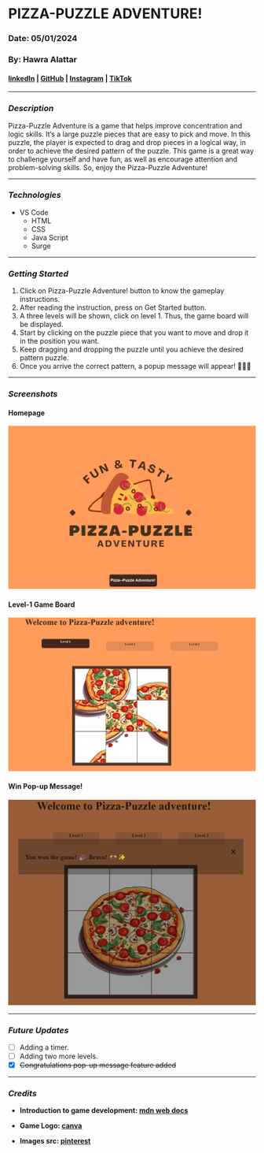 # PIZZA-PUZZLE ADVENTURE!

### Date: 05/01/2024

### By: Hawra Alattar

#### [linkedIn](http://www.linkedin.com/in/hawraalattar) | [GitHub](https://github.com/hawraalattar) | [Instagram](https://www.instagram.com/hawraalattar?igsh=YmVtdzNsdTF3YTgy&utm_source=qr) | [TikTok](https://www.tiktok.com/@aarrwah?_t=8kirmGnTY3N&_r=1)

---

### **_Description_**

Pizza-Puzzle Adventure is a game that helps improve concentration and logic skills. It’s a large puzzle pieces that are easy to pick and move. In this puzzle, the player is expected to drag and drop pieces in a logical way, in order to achieve the desired pattern of the puzzle. This game is a great way to challenge yourself and have fun, as well as encourage attention and problem-solving skills. So, enjoy the Pizza-Puzzle Adventure!

---

### **_Technologies_**

- VS Code
  - HTML
  - CSS
  - Java Script
  - Surge

---

### **_Getting Started_**

1. Click on Pizza-Puzzle Adventure! button to know the gameplay instructions.
2. After reading the instruction, press on Get Started button.
3. A three levels will be shown, click on level 1. Thus, the game board will be displayed.
4. Start by clicking on the puzzle piece that you want to move and drop it in the position you want.
5. Keep dragging and dropping the puzzle until you achieve the desired pattern puzzle.
6. Once you arrive the correct pattern, a popup message will appear! 🎉🥳🎊

---

### **_Screenshots_**

#### Homepage

![Image](pic/Homepage.png)

#### Level-1 Game Board

![Image](pic/level-1-gameboard.png)

#### Win Pop-up Message!

![Image](pic/popup-msg.png)

---

### **_Future Updates_**

- [ ] Adding a timer.
- [ ] Adding two more levels.
- [x] ~~Congratulations pop-up message feature added~~

---

### **_Credits_**

- **Introduction to game development: [mdn web docs](https://developer.mozilla.org/en-US/docs/Games/Introduction)**

- **Game Logo: [canva](https://www.bing.com/ck/a?!&&p=979421aae2d89ea2JmltdHM9MTcxNDYwODAwMCZpZ3VpZD0zYTE5Y2MyMS01M2M3LTY5YjctMjkzOC1kODQ5NTI2OTY4NmQmaW5zaWQ9NTIwMA&ptn=3&ver=2&hsh=3&fclid=3a19cc21-53c7-69b7-2938-d8495269686d&psq=canva&u=a1aHR0cHM6Ly93d3cuY2FudmEuY29tLw&ntb=1)**

- **Images src: [pinterest](https://www.bing.com/ck/a?!&&p=09a128c159d8a1caJmltdHM9MTcxNDYwODAwMCZpZ3VpZD0zYTE5Y2MyMS01M2M3LTY5YjctMjkzOC1kODQ5NTI2OTY4NmQmaW5zaWQ9NTIwNg&ptn=3&ver=2&hsh=3&fclid=3a19cc21-53c7-69b7-2938-d8495269686d&psq=pinterest&u=a1aHR0cHM6Ly93d3cucGludGVyZXN0LmNvbS8&ntb=1)**
